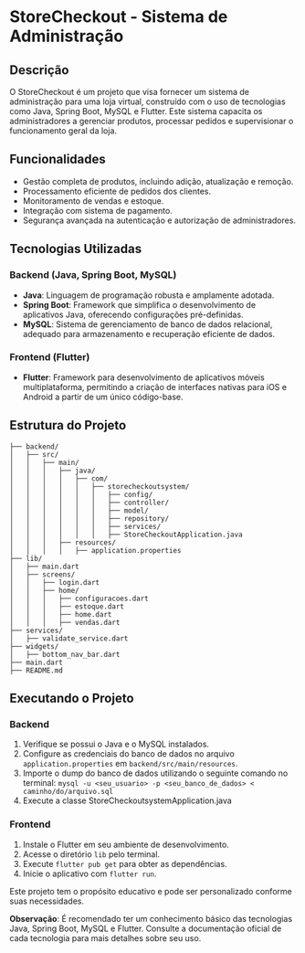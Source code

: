 # StoreCheckout - Sistema de Administração

## Descrição

O StoreCheckout é um projeto que visa fornecer um sistema de administração para uma loja virtual, construído com o uso de tecnologias como Java, Spring Boot, MySQL e Flutter. Este sistema capacita os administradores a gerenciar produtos, processar pedidos e supervisionar o funcionamento geral da loja.

## Funcionalidades

- Gestão completa de produtos, incluindo adição, atualização e remoção.
- Processamento eficiente de pedidos dos clientes.
- Monitoramento de vendas e estoque.
- Integração com sistema de pagamento.
- Segurança avançada na autenticação e autorização de administradores.

## Tecnologias Utilizadas

### Backend (Java, Spring Boot, MySQL)

- **Java**: Linguagem de programação robusta e amplamente adotada.
- **Spring Boot**: Framework que simplifica o desenvolvimento de aplicativos Java, oferecendo configurações pré-definidas.
- **MySQL**: Sistema de gerenciamento de banco de dados relacional, adequado para armazenamento e recuperação eficiente de dados.

### Frontend (Flutter)

- **Flutter**: Framework para desenvolvimento de aplicativos móveis multiplataforma, permitindo a criação de interfaces nativas para iOS e Android a partir de um único código-base.

## Estrutura do Projeto

```StoreCheckoutSystem/
├── backend/
│   ├── src/
│   │   ├── main/
│   │   │   ├── java/
│   │   │   │   ├── com/
│   │   │   │   │   ├── storecheckoutsystem/
│   │   │   │   │   │   ├── config/
│   │   │   │   │   │   ├── controller/
│   │   │   │   │   │   ├── model/
│   │   │   │   │   │   ├── repository/
│   │   │   │   │   │   ├── services/
│   │   │   │   │   │   ├── StoreCheckoutApplication.java
│   │   │   ├── resources/
│   │   │   │   ├── application.properties
├── lib/
│   ├── main.dart
│   ├── screens/
│   │   ├── login.dart
│   │   ├── home/
│   │   │   ├── configuracoes.dart
│   │   │   ├── estoque.dart
│   │   │   ├── home.dart
│   │   │   ├── vendas.dart
├── services/
│   ├── validate_service.dart
├── widgets/
│   ├── bottom_nav_bar.dart
├── main.dart
├── README.md
```



## Executando o Projeto

### Backend

1. Verifique se possui o Java e o MySQL instalados.
2. Configure as credenciais do banco de dados no arquivo `application.properties` em `backend/src/main/resources`.
3. Importe o dump do banco de dados utilizando o seguinte comando no terminal:
   ```mysql -u <seu_usuario> -p <seu_banco_de_dados> < caminho/do/arquivo.sql```
4. Execute a classe StoreCheckoutsystemApplication.java

### Frontend

1. Instale o Flutter em seu ambiente de desenvolvimento.
2. Acesse o diretório `lib` pelo terminal.
3. Execute `flutter pub get` para obter as dependências.
4. Inicie o aplicativo com `flutter run`.

Este projeto tem o propósito educativo e pode ser personalizado conforme suas necessidades.

**Observação**: É recomendado ter um conhecimento básico das tecnologias Java, Spring Boot, MySQL e Flutter. Consulte a documentação oficial de cada tecnologia para mais detalhes sobre seu uso.
